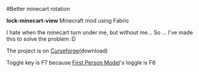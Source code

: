 #Better minecart rotation

**lock-minecart-view**
Minecraft mod using Fabric

I hate when the minecart turn under me, but without me...
So ... I've made this to solve the problem :D

The project is on [Curseforge](https://www.curseforge.com/minecraft/mc-mods/minecart-direction-follow)(download)

Toggle key is F7 because [First Person Model](https://www.curseforge.com/minecraft/mc-mods/first-person-model)'s toggle is F6

